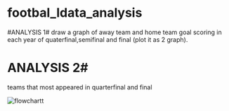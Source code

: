 # footbal_ldata_analysis
#ANALYSIS 1#
draw a graph of away team and home team goal scoring in each year of quaterfinal,semifinal and final (plot it as 2 graph).

# ANALYSIS 2#
teams that most appeared in quarterfinal and final

![flowchartt](https://github.com/sreelakshmii85/footbal_ldata_analysis/assets/134588261/ee00cf2f-9006-4281-8d9b-d35dfbe788e0)
